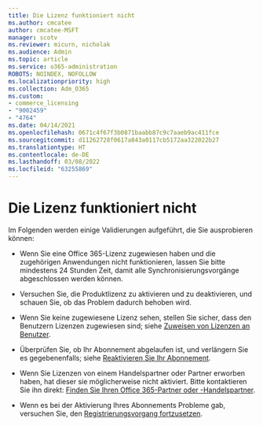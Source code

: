 ```yaml
---
title: Die Lizenz funktioniert nicht
ms.author: cmcatee
author: cmcatee-MSFT
manager: scotv
ms.reviewer: micurn, nicholak
ms.audience: Admin
ms.topic: article
ms.service: o365-administration
ROBOTS: NOINDEX, NOFOLLOW
ms.localizationpriority: high
ms.collection: Adm_O365
ms.custom:
- commerce_licensing
- "9002459"
- "4764"
ms.date: 04/14/2021
ms.openlocfilehash: 0671c4f67f3b0871baabb87c9c7aaeb9ac411fce
ms.sourcegitcommit: d11262728f0617a843a0117cb5172aa322022b27
ms.translationtype: HT
ms.contentlocale: de-DE
ms.lasthandoff: 03/08/2022
ms.locfileid: "63255869"
---
```

# <a name="license-not-working"></a>Die Lizenz funktioniert nicht

Im Folgenden werden einige Validierungen aufgeführt, die Sie ausprobieren können:

- Wenn Sie eine Office 365-Lizenz zugewiesen haben und die zugehörigen Anwendungen nicht funktionieren, lassen Sie bitte mindestens 24 Stunden Zeit, damit alle Synchronisierungsvorgänge abgeschlossen werden können. 

- Versuchen Sie, die Produktlizenz zu aktivieren und zu deaktivieren, und schauen Sie, ob das Problem dadurch behoben wird. 

- Wenn Sie keine zugewiesene Lizenz sehen, stellen Sie sicher, dass den Benutzern Lizenzen zugewiesen sind; siehe [Zuweisen von Lizenzen an Benutzer](https://docs.microsoft.com/microsoft-365/admin/manage/assign-licenses-to-users).

- Überprüfen Sie, ob Ihr Abonnement abgelaufen ist, und verlängern Sie es gegebenenfalls; siehe [Reaktivieren Sie Ihr Abonnement](https://docs.microsoft.com/alchemyinsights/reactivate-your-subscription). 

- Wenn Sie Lizenzen von einem Handelspartner oder Partner erworben haben, hat dieser sie möglicherweise nicht aktiviert. Bitte kontaktieren Sie ihn direkt: [Finden Sie Ihren Office 365-Partner oder -Handelspartner](https://docs.microsoft.com//microsoft-365/admin/manage/find-your-partner-or-reseller).

- Wenn es bei der Aktivierung Ihres Abonnements Probleme gab, versuchen Sie, den [Registrierungsvorgang fortzusetzen](https://go.microsoft.com/fwlink/?linkid=2126800).
